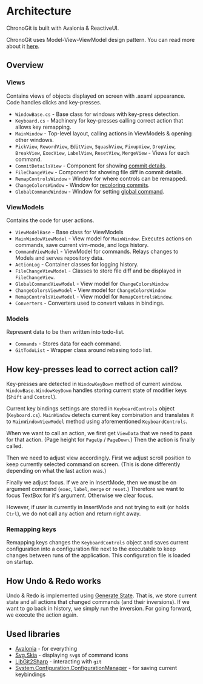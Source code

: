 # Architecture
ChronoGit is built with Avalonia & ReactiveUI.

ChronoGit uses Model-View-ViewModel design pattern. You can read more
about it [here](https://github.com/AvaloniaUI/Avalonia.Samples/tree/main/src/Avalonia.Samples/MVVM/BasicMvvmSample).

## Overview
### Views
Contains views of objects displayed on screen with .axaml appearance. Code handles clicks and key-presses.

  - `WindowBase.cs` - Base class for windows with key-press  detection.
  - `Keyboard.cs` - Machinery for key-presses calling correct action that allows key remapping.
  - `MainWindow` - Top-level layout, calling actions in ViewModels & opening other windows.
  - `PickView`, `RewordView`, `EditView`, `SquashView`, `FixupView`, `DropView`, `BreakView`,
  `ExecView`, `LabelView`, `ResetView`, `MergeView` - Views for each command.
  - `CommitDetailsView` - Component for showing [commit details](/README.md#commit-details).
  - `FileChangeView` - Component for showing file diff in commit details.
  - `RemapControlsWindow` - Window for where controls can be remapped.
  - `ChangeColorsWindow` - Window for [recoloring commits](/README.md#coloring-commits).
  - `GlobalCommandWindow` - Window for setting [global command](/README.md#global-commands).

### ViewModels
Contains the code for user actions.

- `ViewModelBase` - Base class for ViewModels
- `MainWindowViewModel` - View model for `MainWindow`. Executes actions on commands,
   save current vim-mode, and logs history.
- `CommandViewModel` - ViewModel for commands. Relays changes to Models and serves repository data.
- `ActionLog` - Container classes for logging history.
- `FileChangeViewModel` - Classes to store file diff and be displayed in `FileChangeView`.
- `GlobalCommandViewModel` - View model for `ChangeColorsWindow`
- `ChangeColorsViewModel` - View model for `ChangeColorsWindow`
- `RemapControlsViewModel` - View model for `RemapControlsWindow`.
- `Converters` - Converters used to convert values in bindings.

### Models
Represent data to be then written into todo-list.

- `Commands` - Stores data for each command.
- `GitTodoList` - Wrapper class around rebasing todo list.

## How key-presses lead to correct action call?

Key-presses are detected in `WindowKeyDown` method of current window.
`WindowBase.WindowKeyDown` handles storing current state of modifier keys (`Shift` and `Control`).

Current key bindings settings are stored in `KeyboardControls` object (`Keyboard.cs`).
`MainWindow` detects current key combination and translates it to `MainWindowViewModel`
method using aforementioned `KeyboardControls`.

When we want to call an action, we first get `ViewData` that we need to pass for that action.
(Page height for `PageUp` / `PageDown`.) Then the action is finally called.

Then we need to adjust view accordingly. First we adjust scroll position to keep currently selected
command on screen. (This is done differently depending on what the last action was.)

Finally we adjust focus. If we are in InsertMode, then we must be on argument command (`exec`, `label`, `merge`
or `reset`.) Therefore we want to focus TextBox for it's argument. Otherwise we clear focus.

However, if user is currently in InsertMode and not trying to exit (or holds `Ctrl`),
we do not call any action and return right away.

### Remapping keys

Remapping keys changes the `KeyboardControls` object and saves current configuration into
a configuration file next to the executable to keep changes between runs of the application.
This configuration file is loaded on startup.

## How Undo & Redo works

Undo & Redo is implemented using [Generate State](https://stackoverflow.com/questions/3541383/undo-redo-implementation#answer-3542670).
That is, we store current state and all actions that changed commands (and their inversions).
If we want to go back in history, we simply run the inversion. For going forward, we execute
the action again.

## Used libraries

- [Avalonia](https://github.com/AvaloniaUI/Avalonia) - for everything
- [Svg.Skia](https://github.com/wieslawsoltes/Svg.Skia) - displaying `svg`s of command icons
- [LibGit2Sharp](https://github.com/libgit2/libgit2sharp/) - interacting with `git`
- [System.Configuration.ConfigurationManager](https://github.com/dotnet/runtime/tree/main/src/libraries/System.Configuration.ConfigurationManager) - for saving current keybindings
